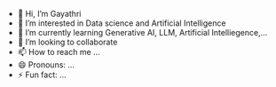 - 👋 Hi, I’m Gayathri
- 👀 I’m interested in Data science and Artificial Intelligence
- 🌱 I’m currently learning Generative AI, LLM, Artificial Intelliegence,...
- 💞️ I’m looking to collaborate 
- 📫 How to reach me ...
- 😄 Pronouns: ...
- ⚡ Fun fact: ...

<!---
gayusri-ds/gayusri-ds is a ✨ special ✨ repository because its `README.md` (this file) appears on your GitHub profile.
You can click the Preview link to take a look at your changes.
--->

